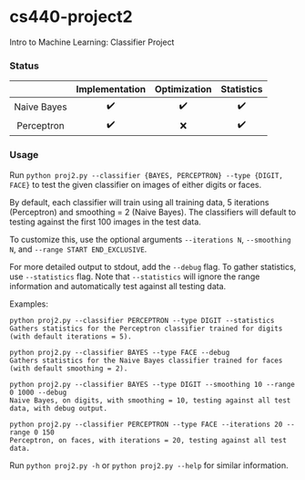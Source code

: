 # cs440-project2
Intro to Machine Learning: Classifier Project

### Status
|             | Implementation     | Optimization       | Statistics                |
| :---------: | :----------------: | :----------------: | :-----------------------: |
| Naive Bayes | :heavy_check_mark: | :heavy_check_mark: | :heavy_check_mark:        |
| Perceptron  | :heavy_check_mark: | :x:                | :heavy_check_mark:        |

### Usage
Run `python proj2.py --classifier {BAYES, PERCEPTRON} --type {DIGIT, FACE}` to test the given classifier
on images of either digits or faces.

By default, each classifier will train using all training data, 5 iterations (Perceptron) and smoothing = 2 (Naive Bayes).
The classifiers will default to testing against the first 100 images in the test data.

To customize this, use the optional arguments `--iterations N`, `--smoothing N`, and `--range START END_EXCLUSIVE`.

For more detailed output to stdout, add the `--debug` flag. To gather statistics, use `--statistics` flag.
Note that `--statistics` will ignore the range information and automatically test against all testing data.

Examples:
```
python proj2.py --classifier PERCEPTRON --type DIGIT --statistics
Gathers statistics for the Perceptron classifier trained for digits (with default iterations = 5).

python proj2.py --classifier BAYES --type FACE --debug
Gathers statistics for the Naive Bayes classifier trained for faces (with default smoothing = 2).

python proj2.py --classifier BAYES --type DIGIT --smoothing 10 --range 0 1000 --debug
Naive Bayes, on digits, with smoothing = 10, testing against all test data, with debug output.

python proj2.py --classifier PERCEPTRON --type FACE --iterations 20 --range 0 150
Perceptron, on faces, with iterations = 20, testing against all test data.
```

Run `python proj2.py -h` or `python proj2.py --help` for similar information.
